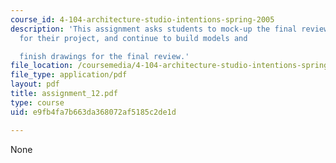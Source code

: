 ```yaml
---
course_id: 4-104-architecture-studio-intentions-spring-2005
description: 'This assignment asks students to mock-up the final review materials
  for their project, and continue to build models and

  finish drawings for the final review.'
file_location: /coursemedia/4-104-architecture-studio-intentions-spring-2005/e9fb4fa7b663da368072af5185c2de1d_assignment_12.pdf
file_type: application/pdf
layout: pdf
title: assignment_12.pdf
type: course
uid: e9fb4fa7b663da368072af5185c2de1d

---
```

None